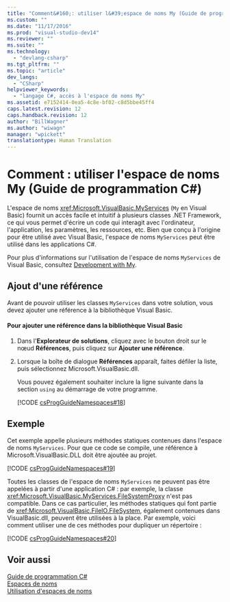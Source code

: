 ```yaml
---
title: "Comment&#160;: utiliser l&#39;espace de noms My (Guide de programmation C#) | Microsoft Docs"
ms.custom: ""
ms.date: "11/17/2016"
ms.prod: "visual-studio-dev14"
ms.reviewer: ""
ms.suite: ""
ms.technology: 
  - "devlang-csharp"
ms.tgt_pltfrm: ""
ms.topic: "article"
dev_langs: 
  - "CSharp"
helpviewer_keywords: 
  - "langage C#, accès à l'espace de noms My"
ms.assetid: e7152414-0ea5-4c8e-bf02-c8d5bbe45ff4
caps.latest.revision: 12
caps.handback.revision: 12
author: "BillWagner"
ms.author: "wiwagn"
manager: "wpickett"
translationtype: Human Translation
---
```

# Comment&#160;: utiliser l&#39;espace de noms My (Guide de programmation C#)
L'espace de noms <xref:Microsoft.VisualBasic.MyServices> \(`My` en Visual Basic\) fournit un accès facile et intuitif à plusieurs classes .NET Framework, ce qui vous permet d'écrire un code qui interagit avec l'ordinateur, l'application, les paramètres, les ressources, etc.  Bien que conçu à l'origine pour être utilisé avec Visual Basic, l'espace de noms `MyServices` peut être utilisé dans les applications C\#.  
  
 Pour plus d'informations sur l'utilisation de l'espace de noms `MyServices` de Visual Basic, consultez [Development with My](../../../visual-basic/developing-apps/development-with-my/index.md).  
  
## Ajout d'une référence  
 Avant de pouvoir utiliser les classes `MyServices` dans votre solution, vous devez ajouter une référence à la bibliothèque Visual Basic.  
  
#### Pour ajouter une référence dans la bibliothèque Visual Basic  
  
1.  Dans l'**Explorateur de solutions**, cliquez avec le bouton droit sur le nœud **Références**, puis cliquez sur **Ajouter une référence**.  
  
2.  Lorsque la boîte de dialogue **Références** apparaît, faites défiler la liste, puis sélectionnez Microsoft.VisualBasic.dll.  
  
     Vous pouvez également souhaiter inclure la ligne suivante dans la section `using` au démarrage de votre programme.  
  
     [!CODE [csProgGuideNamespaces#18](../CodeSnippet/VS_Snippets_VBCSharp/csProgGuideNamespaces#18)]  
  
## Exemple  
 Cet exemple appelle plusieurs méthodes statiques contenues dans l'espace de noms `MyServices`.  Pour que ce code se compile, une référence à Microsoft.VisualBasic.DLL doit être ajoutée au projet.  
  
 [!CODE [csProgGuideNamespaces#19](../CodeSnippet/VS_Snippets_VBCSharp/csProgGuideNamespaces#19)]  
  
 Toutes les classes de l'espace de noms `MyServices` ne peuvent pas être appelées à partir d'une application C\# : par exemple, la classe <xref:Microsoft.VisualBasic.MyServices.FileSystemProxy> n'est pas compatible.  Dans ce cas particulier, les méthodes statiques qui font partie de <xref:Microsoft.VisualBasic.FileIO.FileSystem>, également contenues dans VisualBasic.dll, peuvent être utilisées à la place.  Par exemple, voici comment utiliser une de ces méthodes pour dupliquer un répertoire :  
  
 [!CODE [csProgGuideNamespaces#20](../CodeSnippet/VS_Snippets_VBCSharp/csProgGuideNamespaces#20)]  
  
## Voir aussi  
 [Guide de programmation C\#](../../../csharp/programming-guide/index.md)   
 [Espaces de noms](../../../csharp/programming-guide/namespaces/index.md)   
 [Utilisation d'espaces de noms](../../../csharp/programming-guide/namespaces/using-namespaces.md)